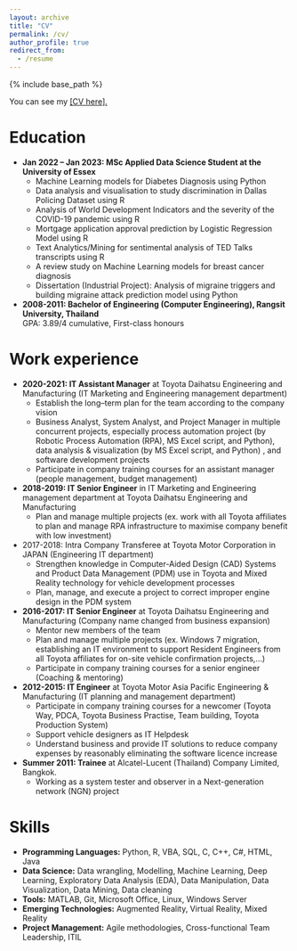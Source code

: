 ```yaml
---
layout: archive
title: "CV"
permalink: /cv/
author_profile: true
redirect_from:
  - /resume
---
```


{% include base_path %}

You can see my <a href="https://khwan8.github.io/files/CV.pdf">[CV here].</a>

Education
======
* **Jan 2022 – Jan 2023: MSc Applied Data Science Student at the University of Essex**
  * Machine Learning models for Diabetes Diagnosis using Python
  * Data analysis and visualisation to study discrimination in Dallas Policing Dataset using R
  * Analysis of World Development Indicators and the severity of the COVID-19 pandemic using R
  * Mortgage application approval prediction by Logistic Regression Model using R
  * Text Analytics/Mining for sentimental analysis of TED Talks transcripts using R
  * A review study on Machine Learning models for breast cancer diagnosis
  * Dissertation (Industrial Project): Analysis of migraine triggers and building migraine attack prediction model using Python
* **2008-2011: Bachelor of Engineering (Computer Engineering),  Rangsit University, Thailand**      
GPA: 3.89/4 cumulative, First-class honours


Work experience
======
* **2020-2021: IT Assistant Manager** at Toyota Daihatsu Engineering and Manufacturing (IT Marketing and Engineering management department)
  * Establish the long–term plan for the team according to the company vision
  * Business Analyst, System Analyst, and Project Manager in multiple concurrent projects, especially process automation project (by Robotic Process Automation (RPA), MS Excel script, and Python), data analysis & visualization (by MS Excel script, and Python) , and software development projects
  * Participate in company training courses for an assistant manager (people management, budget management)
* **2018-2019: IT Senior Engineer** in IT Marketing and Engineering management department at Toyota Daihatsu Engineering and Manufacturing
  * Plan and manage multiple projects (ex. work with all Toyota affiliates to plan and manage RPA infrastructure to maximise company benefit with low investment)
* 2017-2018: Intra Company Transferee at Toyota Motor Corporation in JAPAN (Engineering IT department)
  * Strengthen knowledge in Computer-Aided Design (CAD) Systems and Product Data Management (PDM) use in Toyota and Mixed Reality technology for vehicle development processes
  * Plan, manage, and execute a project to correct improper engine design in the PDM system
* **2016-2017: IT Senior Engineer** at Toyota Daihatsu Engineering and Manufacturing (Company name changed from business expansion)
  * Mentor new members of the team
  * Plan and manage multiple projects (ex. Windows 7 migration, establishing an IT environment to support Resident Engineers from all Toyota affiliates for on-site vehicle confirmation projects,…)
  * Participate in company training courses for a senior engineer (Coaching & mentoring)
* **2012-2015: IT Engineer** at Toyota Motor Asia Pacific Engineering & Manufacturing (IT planning and management department)
  * Participate in company training courses for a newcomer (Toyota Way, PDCA, Toyota Business Practise, Team building, Toyota Production System)
  * Support vehicle designers as IT Helpdesk
  * Understand business and provide IT solutions to reduce company expenses by reasonably eliminating the software licence increase
* **Summer 2011: Trainee** at Alcatel-Lucent (Thailand) Company Limited, Bangkok. 
  * Working as a system tester and observer in a Next-generation network (NGN) project

Skills
======
- **Programming Languages:** Python, R, VBA, SQL, C, C++, C#, HTML, Java
- **Data Science:** Data wrangling, Modelling, Machine Learning, Deep Learning, Exploratory Data Analysis (EDA), Data Manipulation, Data Visualization, Data Mining, Data cleaning
- **Tools:** MATLAB, Git, Microsoft Office, Linux, Windows Server
- **Emerging Technologies:** Augmented Reality, Virtual Reality, Mixed Reality
- **Project Management:** Agile methodologies, Cross-functional Team Leadership, ITIL


<!-- Publications
======
  <ul>{% for post in site.publications reversed %}
    {% include archive-single-cv.html %}
  {% endfor %}</ul>
  
Talks
======
  <ul>{% for post in site.talks reversed %}
    {% include archive-single-talk-cv.html  %}
  {% endfor %}</ul>
  
Teaching
======
  <ul>{% for post in site.teaching reversed %}
    {% include archive-single-cv.html %}
  {% endfor %}</ul>
  
Service and leadership
======
* Currently signed in to 43 different slack teams -->
